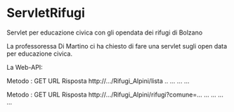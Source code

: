 # ServletRifugi
Servlet per educazione civica con gli opendata dei rifugi di Bolzano

La professoressa Di Martino ci ha chiesto di fare una servlet sugli open data per educazione civica.

La Web-API:

Metodo : GET
URL                                 Risposta
http://.../Rifugi_Alpini/lista        <rifugi>
                                        <rifugio>
                                          <comune>..</comune>
                                          <nome>...</nome>
                                          <telefono>...</telofono>
                                        </rifugio>
                                        ...
                                     </rifugi>

Metodo : GET
URL                                             Risposta
http://.../Rifugi_Alpini/rifugi?comune=...        <rifugi>
                                                    <rifugio>
                                                      <comune>...</comune>
                                                      <nome>...</nome>
                                                      <telefono>...</telefono>
                                                    </rifugio>
                                                    ...
                                                  </rifugi>


